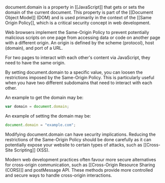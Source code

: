 document.domain is a property in [[JavaScript]] that gets or sets the domain of the current document. This property is part of the [[Document Object Model]] (DOM) and is used primarily in the context of the [[Same Origin Policy]], which is a critical security concept in web development.

Web browsers implement the Same-Origin Policy to prevent potentially malicious scripts on one page from accessing data or code on another page with a different origin. An origin is defined by the scheme (protocol), host (domain), and port of a URL.

For two pages to interact with each other's content via JavaScript, they need to have the same origin.

By setting document.domain to a specific value, you can loosen the restrictions imposed by the Same-Origin Policy. This is particularly useful when you have two different subdomains that need to interact with each other.

An example to get the domain may be:

```javascript
var domain = document.domain;
```

An example of setting the domain may be:

```javascript
document.domain = "example.com";
```

Modifying document.domain can have security implications. Reducing the restrictions of the Same-Origin Policy should be done carefully as it can potentially expose your website to certain types of attacks, such as [[Cross-Site Scripting]] (XSS).

Modern web development practices often favour more secure alternatives for cross-origin communication, such as [[Cross-Origin Resource Sharing (CORS)]] and postMessage API. These methods provide more controlled and secure ways to handle cross-origin interactions.
